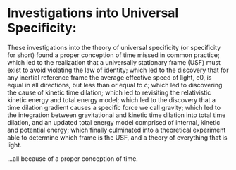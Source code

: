 # Investigations into Universal Specificity:
These investigations into the theory of universal specificity (or specificity for short) found a proper conception of time missed in common practice; which led to the realization that a universally stationary frame (USF) must exist to avoid violating the law of identity; which led to the discovery that for any inertial reference frame the average effective speed of light, c0, is equal in all directions, but less than or equal to c; which led to discovering the cause of kinetic time dilation; which led to revisiting the relativistic kinetic energy and total energy model; which led to the discovery that a time dilation gradient causes a specific force we call gravity; which led to the integration between gravitational and kinetic time dilation into total time dilation, and an updated total energy model comprised of internal, kinetic and potential energy; which finally culminated into a theoretical experiment able to determine which frame is the USF, and a theory of everything that is light.

...all because of a proper conception of time.
